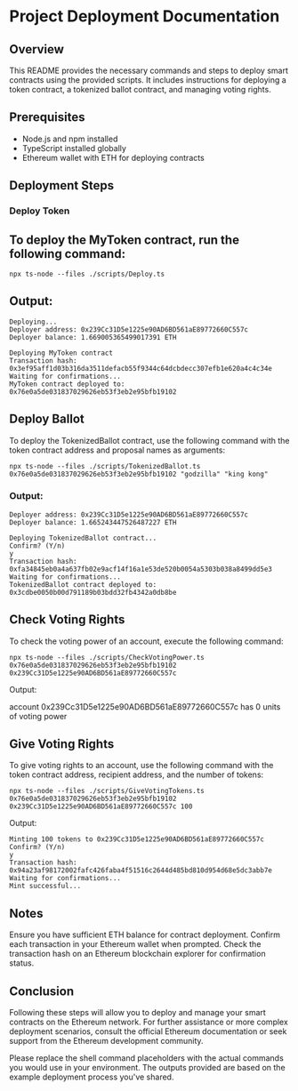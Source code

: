 # Project Deployment Documentation

## Overview

This README provides the necessary commands and steps to deploy smart contracts using the provided scripts. It includes instructions for deploying a token contract, a tokenized ballot contract, and managing voting rights.

## Prerequisites

- Node.js and npm installed
- TypeScript installed globally
- Ethereum wallet with ETH for deploying contracts

## Deployment Steps

### Deploy Token

## To deploy the MyToken contract, run the following command:

```shell
npx ts-node --files ./scripts/Deploy.ts
```
## Output:

```
Deploying...
Deployer address: 0x239Cc31D5e1225e90AD6BD561aE89772660C557c
Deployer balance: 1.669005365499017391 ETH

Deploying MyToken contract
Transaction hash: 0x3ef95aff1d03b316da3511defacb55f9344c64dcbdecc307efb1e620a4c4c34e
Waiting for confirmations...
MyToken contract deployed to: 0x76e0a5de031837029626eb53f3eb2e95bfb19102
```
## Deploy Ballot

To deploy the TokenizedBallot contract, use the following command with the token contract address and proposal names as arguments:

```
npx ts-node --files ./scripts/TokenizedBallot.ts 0x76e0a5de031837029626eb53f3eb2e95bfb19102 "godzilla" "king kong"
```

### Output:

```
Deployer address: 0x239Cc31D5e1225e90AD6BD561aE89772660C557c
Deployer balance: 1.665243447526487227 ETH

Deploying TokenizedBallot contract...
Confirm? (Y/n)
y
Transaction hash: 0xfa34845eb0a4a637fb02e9acf14f16a1e53de520b0054a5303b038a8499dd5e3
Waiting for confirmations...
TokenizedBallot contract deployed to: 0x3cdbe0050b00d791189b03bdd32fb4342a0db8be
```
## Check Voting Rights

To check the voting power of an account, execute the following command:

```
npx ts-node --files ./scripts/CheckVotingPower.ts 0x76e0a5de031837029626eb53f3eb2e95bfb19102 0x239Cc31D5e1225e90AD6BD561aE89772660C557c
```
Output:

account 0x239Cc31D5e1225e90AD6BD561aE89772660C557c has 0 units of voting power

## Give Voting Rights

To give voting rights to an account, use the following command with the token contract address, recipient address, and the number of tokens:

```
npx ts-node --files ./scripts/GiveVotingTokens.ts 0x76e0a5de031837029626eb53f3eb2e95bfb19102 0x239Cc31D5e1225e90AD6BD561aE89772660C557c 100
```
Output:

```
Minting 100 tokens to 0x239Cc31D5e1225e90AD6BD561aE89772660C557c
Confirm? (Y/n)
y
Transaction hash: 0x94a23af98172002fafc426faba4f51516c2644d485bd810d954d68e5dc3abb7e
Waiting for confirmations...
Mint successful...
```

## Notes

Ensure you have sufficient ETH balance for contract deployment.
Confirm each transaction in your Ethereum wallet when prompted.
Check the transaction hash on an Ethereum blockchain explorer for confirmation status.


## Conclusion

Following these steps will allow you to deploy and manage your smart contracts on the Ethereum network. For further assistance or more complex deployment scenarios, consult the official Ethereum documentation or seek support from the Ethereum development community.



Please replace the shell command placeholders with the actual commands you would use in your environment. The outputs provided are based on the example deployment process you've shared.




